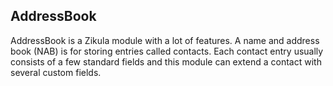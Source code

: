 ## AddressBook 

AddressBook is a Zikula module with a lot of features. A name and address book (NAB) is for storing entries called contacts. Each contact entry usually consists of a few standard fields and this module can extend a contact with several custom fields. 
